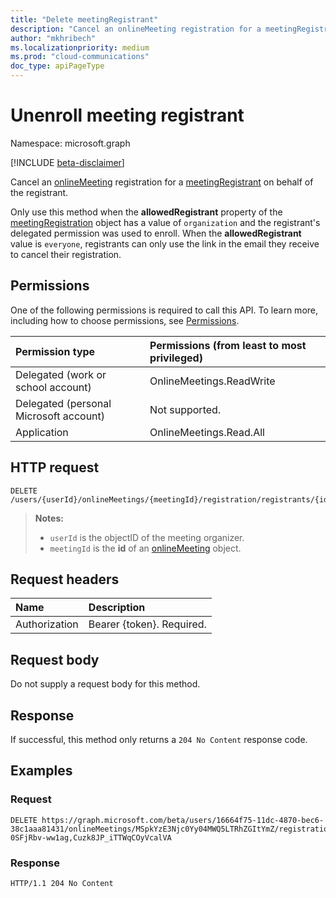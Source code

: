 ```yaml
---
title: "Delete meetingRegistrant"
description: "Cancel an onlineMeeting registration for a meetingRegistrant."
author: "mkhribech"
ms.localizationpriority: medium
ms.prod: "cloud-communications"
doc_type: apiPageType
---
```


# Unenroll meeting registrant

Namespace: microsoft.graph

[!INCLUDE [beta-disclaimer](../../includes/beta-disclaimer.md)]

Cancel an [onlineMeeting](../resources/onlinemeeting.md) registration for a [meetingRegistrant](../resources/meetingregistrant.md) on behalf of the registrant.

Only use this method when the **allowedRegistrant** property of the [meetingRegistration](../resources/meetingRegistration.md) object has a value of `organization` and the registrant's delegated permission was used to enroll. When the **allowedRegistrant** value is `everyone`, registrants can only use the link in the email they receive to cancel their registration.

## Permissions

One of the following permissions is required to call this API. To learn more, including how to choose permissions, see [Permissions](/graph/permissions-reference).

| Permission type | Permissions (from least to most privileged) |
|:----------------|:--------------------------------------------|
| Delegated (work or school account) | OnlineMeetings.ReadWrite |
| Delegated (personal Microsoft account) | Not supported. |
| Application | OnlineMeetings.Read.All |

## HTTP request
<!-- { "blockType": "ignored" } -->
```http
DELETE /users/{userId}/onlineMeetings/{meetingId}/registration/registrants/{id}
```

>**Notes:**
>
> - `userId` is the objectID of the meeting organizer.
> - `meetingId` is the **id** of an [onlineMeeting](../resources/onlineMeeting.md) object.

## Request headers

| Name            | Description               |
| :-------------- | :------------------------ |
| Authorization   | Bearer {token}. Required. |

## Request body

Do not supply a request body for this method.

## Response

If successful, this method only returns a `204 No Content` response code.

## Examples

### Request

<!-- {
  "blockType": "request",
  "name": "delete-registratrant-user"
}-->

```http
DELETE https://graph.microsoft.com/beta/users/16664f75-11dc-4870-bec6-38c1aaa81431/onlineMeetings/MSpkYzE3Njc0Yy04MWQ5LTRhZGItYmZ/registration/registrants/gWWckDBR6UOI8_yzWCzeNw,6pAAiSU1bkGqc8soJZw5Pg,3aMJxgQBxEufdo7_Qube_w,YgKy1Rtx-0SFjRbv-ww1ag,Cuzk8JP_iTTWqCOyVcalVA
```

### Response
<!-- {
  "blockType": "response",
  "name": "delete-registratrant-user",
}-->

```http
HTTP/1.1 204 No Content
```
